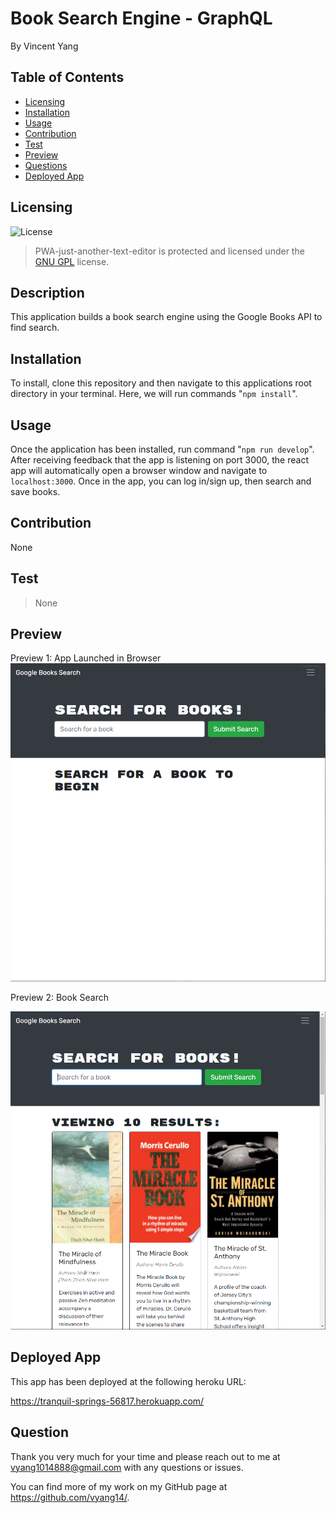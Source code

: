 # Book Search Engine - GraphQL

By Vincent Yang

## Table of Contents

* [Licensing](#licensing)
* [Installation](#installation)
* [Usage](#usage)
* [Contribution](#contribution)
* [Test](#test)
* [Preview](#preview)
* [Questions](#questions)
* [Deployed App](#deployed-app)

## Licensing 
![License](https://img.shields.io/badge/license-GNU_GPL-yellow.svg)
> PWA-just-another-text-editor is protected and licensed under the [GNU GPL](https://www.gnu.org/licenses/licenses.en.html#GPL) license.

## Description

This application builds a book search engine using the Google Books API to find search.
  
## Installation

To install, clone this repository and then navigate to this applications root directory in your terminal. Here, we will run commands "```npm install```".

## Usage

Once the application has been installed, run command "```npm run develop```". After receiving feedback that the app is listening on port 3000, the react app will automatically open a browser window and navigate to ```localhost:3000```. Once in the app, you can log in/sign up, then search and save books.

## Contribution

None

## Test

> None

## Preview
Preview 1: App Launched in Browser
![Preview 1: App launched in browser](./Assets/preview1.png)

Preview 2: Book Search

![Preview 2: PWA installed](./Assets/preview2.png)

## Deployed App

This app has been deployed at the following heroku URL:

https://tranquil-springs-56817.herokuapp.com/

## Question

Thank you very much for your time and please reach out to me at vyang1014888@gmail.com with any questions or issues.

You can find more of my work on my GitHub page at https://github.com/vyang14/.

